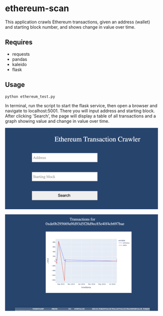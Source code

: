 # ethereum-scan

This application crawls Ethereum transactions, given an address (wallet) and starting block number, and shows change in value over time.

## Requires

* requests
* pandas
* kaleido
* flask

## Usage

```bash
python ethereum_test.py
```

In terminal, run the script to start the flask service, then open a browser and navigate to localhost:5001. There you will input address and starting block. After clicking 'Search', the page will display a table of all transactions and a graph showing value and change in value over time.

![Search page](readme_assets/search_page.png)

![Results](readme_assets/results.png)
